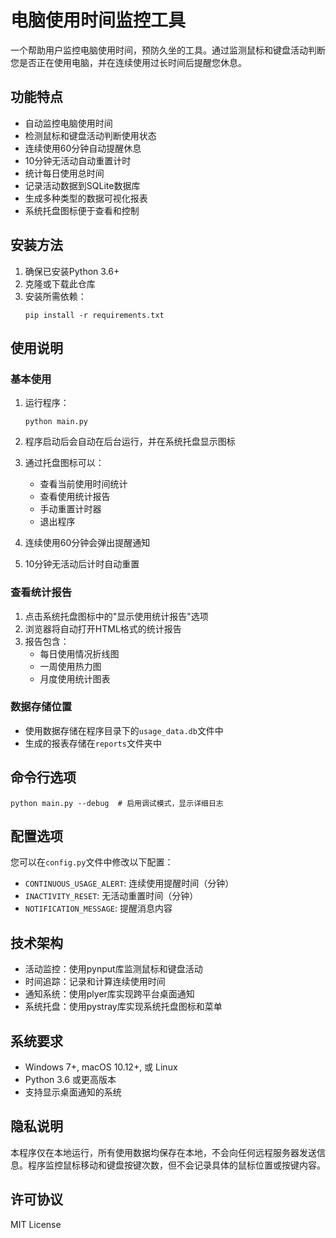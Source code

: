 # 电脑使用时间监控工具

一个帮助用户监控电脑使用时间，预防久坐的工具。通过监测鼠标和键盘活动判断您是否正在使用电脑，并在连续使用过长时间后提醒您休息。

## 功能特点

- 自动监控电脑使用时间
- 检测鼠标和键盘活动判断使用状态
- 连续使用60分钟自动提醒休息
- 10分钟无活动自动重置计时
- 统计每日使用总时间
- 记录活动数据到SQLite数据库
- 生成多种类型的数据可视化报表
- 系统托盘图标便于查看和控制

## 安装方法

1. 确保已安装Python 3.6+
2. 克隆或下载此仓库
3. 安装所需依赖：
   ```
   pip install -r requirements.txt
   ```

## 使用说明

### 基本使用

1. 运行程序：
   ```
   python main.py
   ```

2. 程序启动后会自动在后台运行，并在系统托盘显示图标
3. 通过托盘图标可以：
   - 查看当前使用时间统计
   - 查看使用统计报告
   - 手动重置计时器
   - 退出程序

4. 连续使用60分钟会弹出提醒通知
5. 10分钟无活动后计时自动重置

### 查看统计报告

1. 点击系统托盘图标中的"显示使用统计报告"选项
2. 浏览器将自动打开HTML格式的统计报告
3. 报告包含：
   - 每日使用情况折线图
   - 一周使用热力图
   - 月度使用统计图表

### 数据存储位置

- 使用数据存储在程序目录下的`usage_data.db`文件中
- 生成的报表存储在`reports`文件夹中

## 命令行选项

```
python main.py --debug  # 启用调试模式，显示详细日志
```

## 配置选项

您可以在`config.py`文件中修改以下配置：

- `CONTINUOUS_USAGE_ALERT`: 连续使用提醒时间（分钟）
- `INACTIVITY_RESET`: 无活动重置时间（分钟）
- `NOTIFICATION_MESSAGE`: 提醒消息内容

## 技术架构

- 活动监控：使用pynput库监测鼠标和键盘活动
- 时间追踪：记录和计算连续使用时间
- 通知系统：使用plyer库实现跨平台桌面通知
- 系统托盘：使用pystray库实现系统托盘图标和菜单

## 系统要求

- Windows 7+, macOS 10.12+, 或 Linux
- Python 3.6 或更高版本
- 支持显示桌面通知的系统

## 隐私说明

本程序仅在本地运行，所有使用数据均保存在本地，不会向任何远程服务器发送信息。程序监控鼠标移动和键盘按键次数，但不会记录具体的鼠标位置或按键内容。

## 许可协议

MIT License 